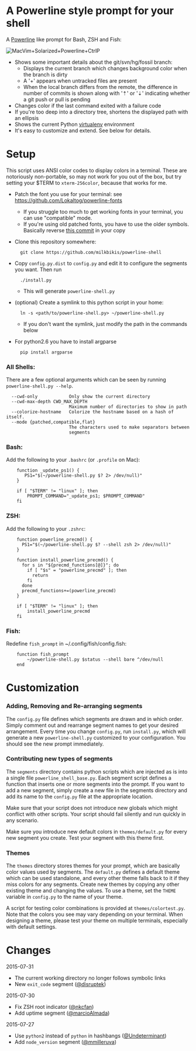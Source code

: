 A Powerline style prompt for your shell
=======================================

A [Powerline](https://github.com/Lokaltog/vim-powerline) like prompt for Bash, ZSH and Fish:

![MacVim+Solarized+Powerline+CtrlP](https://raw.github.com/milkbikis/dotfiles-mac/master/bash-powerline-screenshot.png)

*  Shows some important details about the git/svn/hg/fossil branch:
    *  Displays the current branch which changes background color when the branch is dirty
    *  A '+' appears when untracked files are present
    *  When the local branch differs from the remote, the difference in number of commits is shown along with '⇡' or '⇣' indicating whether a git push or pull is pending
*  Changes color if the last command exited with a failure code
*  If you're too deep into a directory tree, shortens the displayed path with an ellipsis
*  Shows the current Python [virtualenv](http://www.virtualenv.org/) environment
*  It's easy to customize and extend. See below for details.

# Setup

This script uses ANSI color codes to display colors in a terminal. These are
notoriously non-portable, so may not work for you out of the box, but try
setting your $TERM to `xterm-256color`, because that works for me.

* Patch the font you use for your terminal: see https://github.com/Lokaltog/powerline-fonts

  * If you struggle too much to get working fonts in your terminal, you can use "compatible" mode.
  * If you're using old patched fonts, you have to use the older symbols. Basically reverse [this commit](https://github.com/milkbikis/powerline-shell/commit/2a84ecc) in your copy

* Clone this repository somewhere:

        git clone https://github.com/milkbikis/powerline-shell

* Copy `config.py.dist` to `config.py` and edit it to configure the segments you want. Then run

        ./install.py

  * This will generate `powerline-shell.py`

* (optional) Create a symlink to this python script in your home:

        ln -s <path/to/powerline-shell.py> ~/powerline-shell.py

  * If you don't want the symlink, just modify the path in the commands below

* For python2.6 you have to install argparse

        pip install argparse

### All Shells:
There are a few optional arguments which can be seen by running `powerline-shell.py --help`.

```
  --cwd-only            Only show the current directory
  --cwd-max-depth CWD_MAX_DEPTH
                        Maximum number of directories to show in path
  --colorize-hostname   Colorize the hostname based on a hash of itself.
  --mode {patched,compatible,flat}
                        The characters used to make separators between
                        segments
```

### Bash:
Add the following to your `.bashrc` (or `.profile` on Mac):

        function _update_ps1() {
           PS1="$(~/powerline-shell.py $? 2> /dev/null)"
        }

        if [ "$TERM" != "linux" ]; then
            PROMPT_COMMAND="_update_ps1; $PROMPT_COMMAND"
        fi

### ZSH:
Add the following to your `.zshrc`:

        function powerline_precmd() {
          PS1="$(~/powerline-shell.py $? --shell zsh 2> /dev/null)"
        }

        function install_powerline_precmd() {
          for s in "${precmd_functions[@]}"; do
            if [ "$s" = "powerline_precmd" ]; then
              return
            fi
          done
          precmd_functions+=(powerline_precmd)
        }

        if [ "$TERM" != "linux" ]; then
            install_powerline_precmd
        fi

### Fish:
Redefine `fish_prompt` in ~/.config/fish/config.fish:

        function fish_prompt
            ~/powerline-shell.py $status --shell bare ^/dev/null
        end

# Customization

### Adding, Removing and Re-arranging segments

The `config.py` file defines which segments are drawn and in which order. Simply
comment out and rearrange segment names to get your desired arrangement. Every
time you change `config.py`, run `install.py`, which will generate a new
`powerline-shell.py` customized to your configuration. You should see the new
prompt immediately.

### Contributing new types of segments

The `segments` directory contains python scripts which are injected as is into
a single file `powerline_shell_base.py`. Each segment script defines a function
that inserts one or more segments into the prompt. If you want to add a new
segment, simply create a new file in the segments directory and add its name to
the `config.py` file at the appropriate location.

Make sure that your script does not introduce new globals which might conflict
with other scripts. Your script should fail silently and run quickly in any
scenario.

Make sure you introduce new default colors in `themes/default.py` for every new
segment you create. Test your segment with this theme first.

### Themes

The `themes` directory stores themes for your prompt, which are basically color
values used by segments. The `default.py` defines a default theme which can be
used standalone, and every other theme falls back to it if they miss colors for
any segments. Create new themes by copying any other existing theme and
changing the values. To use a theme, set the `THEME` variable in `config.py` to
the name of your theme.

A script for testing color combinations is provided at `themes/colortest.py`.
Note that the colors you see may vary depending on your terminal. When designing
a theme, please test your theme on multiple terminals, especially with default
settings.

# Changes

2015-07-31

* The current working directory no longer follows symbolic links
* New `exit_code` segment ([@disruptek](https://github.com/milkbikis/powerline-shell/pull/129))

2015-07-30

* Fix ZSH root indicator ([@nkcfan](https://github.com/milkbikis/powerline-shell/pull/150))
* Add uptime segment ([@marcioAlmada](https://github.com/milkbikis/powerline-shell/pull/139))

2015-07-27

* Use `python2` instead of `python` in hashbangs ([@Undeterminant](https://github.com/milkbikis/powerline-shell/pull/100))
* Add `node_version` segment ([@mmilleruva](https://github.com/milkbikis/powerline-shell/pull/189))
